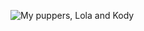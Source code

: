 ![My puppers, Lola and Kody](https://photos.google.com/photo/AF1QipPIeCubKFWh4vGFHgzBj-uh3bqelKO_2g2zKP7A)
